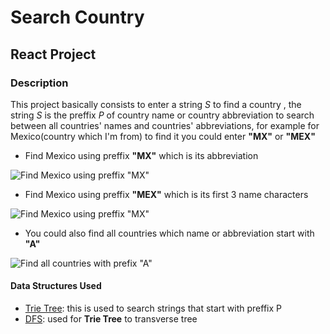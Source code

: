 # Search Country

## React Project

### Description

This project basically consists to enter a string _S_ to find a country
, the string _S_ is the preffix _P_ of country name or country
abbreviation to search between all countries' names
and countries' abbreviations, for example for Mexico(country which
I'm from) to find it you could enter __"MX"__ or __"MEX"__

- Find Mexico using preffix __"MX"__ which is its abbreviation

![Find Mexico using preffix "MX"](./../READMEimages/1.png)

- Find Mexico using preffix __"MEX"__ which is its first 3 name characters

![Find Mexico using preffix "MX"](./../READMEimages/2.png)

- You could also find all countries which name or abbreviation start
with __"A"__

![Find all countries with prefix "A"](../READMEimages/3.png)

#### Data Structures Used

- [Trie Tree](https://www.hackerearth.com/practice/data-structures/advanced-data-structures/trie-keyword-tree/tutorial/): this is used
to search strings that start with preffix P
- [DFS](https://www.hackerearth.com/practice/algorithms/graphs/depth-first-search/tutorial/): used for __Trie Tree__ to transverse
tree
